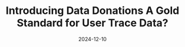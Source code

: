 ---
title: "Introducing Data Donations A Gold Standard for User Trace Data?"
collection: talks
permalink: /talks/2024-12-10-Introducing-Data-Donations-A-Gold-Standard-for-User-Trace-Data
date: 2024-12-10
venue: 'IKMZ UZH Z&quot;urich'
citation: ' Lion Wedel, &quot;Introducing Data Donations A Gold Standard for User Trace Data?.&quot; IKMZ UZH Z&amp;quot;urich, 1900.'
---